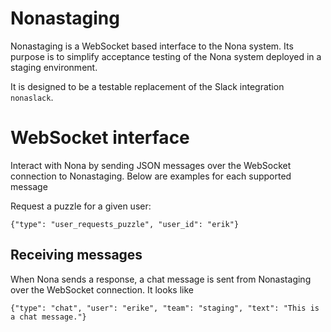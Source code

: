 # Nonastaging
Nonastaging is a WebSocket based interface to the Nona system. Its purpose is to simplify
acceptance testing of the Nona system deployed in a staging environment.

It is designed to be a testable replacement of the Slack integration `nonaslack`.

# WebSocket interface
Interact with Nona by sending JSON messages over the WebSocket connection to Nonastaging. Below are
examples for each supported message

Request a puzzle for a given user:

    {"type": "user_requests_puzzle", "user_id": "erik"}

## Receiving messages
When Nona sends a response, a chat message is sent from Nonastaging over the WebSocket connection.
It looks like

    {"type": "chat", "user": "erike", "team": "staging", "text": "This is a chat message."}

